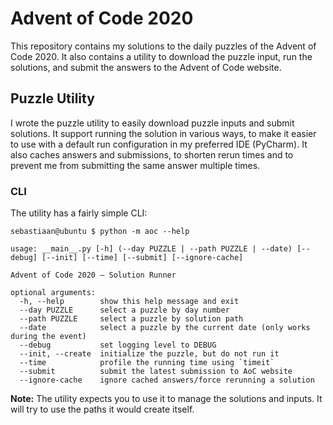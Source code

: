 # Advent of Code 2020
This repository contains my solutions to the daily puzzles of the Advent of Code 2020. It also contains a utility to download the puzzle input, run the solutions, and submit the answers to the Advent of Code website.

## Puzzle Utility

I wrote the puzzle utility to easily download puzzle inputs and submit solutions. It support running the solution in various ways, to make it easier to use with a default run configuration in my preferred IDE (PyCharm). It also caches answers and submissions, to shorten rerun times and to prevent me from submitting the same answer multiple times.

### CLI

The utility has a fairly simple CLI:

```
sebastiaan@ubuntu $ python -m aoc --help

usage: __main__.py [-h] (--day PUZZLE | --path PUZZLE | --date) [--debug] [--init] [--time] [--submit] [--ignore-cache]

Advent of Code 2020 — Solution Runner

optional arguments:
  -h, --help        show this help message and exit
  --day PUZZLE      select a puzzle by day number
  --path PUZZLE     select a puzzle by solution path
  --date            select a puzzle by the current date (only works during the event)
  --debug           set logging level to DEBUG
  --init, --create  initialize the puzzle, but do not run it
  --time            profile the running time using `timeit`
  --submit          submit the latest submission to AoC website
  --ignore-cache    ignore cached answers/force rerunning a solution
```

**Note:** The utility expects you to use it to manage the solutions and inputs. It will try to use the paths it would create itself.
